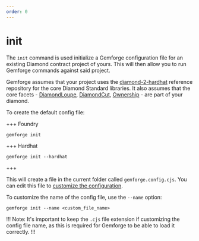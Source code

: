 ```yaml
---
order: 0
---
```


# init

The `init` command is used initialize a Gemforge configuration file for an existing Diamond contract project of yours. This will then allow you to run Gemforge commands against said project.

Gemforge assumes that your project uses the [diamond-2-hardhat](https://github.com/mudgen/diamond-2-hardhat) reference repository for the core Diamond Standard libraries. It also assumes that the core facets - [DiamondLoupe](https://github.com/mudgen/diamond-2-hardhat/blob/main/contracts/facets/DiamondLoupeFacet.sol), [DiamondCut](https://github.com/mudgen/diamond-2-hardhat/blob/main/contracts/facets/DiamondCutFacet.sol), [Ownership](https://github.com/mudgen/diamond-2-hardhat/blob/main/contracts/facets/OwnershipFacet.sol) - are part of your diamond.

To create the default config file:

+++ Foundry
```shell
gemforge init
```
+++ Hardhat
```shell
gemforge init --hardhat
```
+++

This will create a file in the current folder called `gemforge.config.cjs`. You can edit this file to [customize the configuration](../configuration).

To customize the name of the config file, use the `--name` option:

```shell
gemforge init --name <custom_file_name>
```

!!!
Note: It's important to keep the `.cjs` file extension if customizing the config file name, as this is required for Gemforge to be able to load it correctly.
!!!

